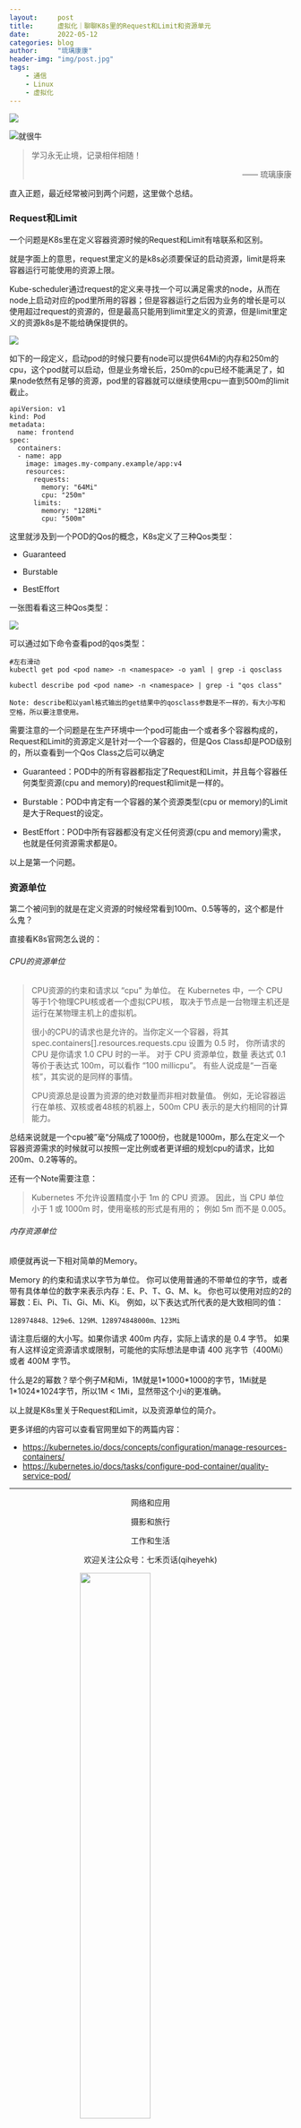 ```yaml
---
layout:     post
title:      虚拟化｜聊聊K8s里的Request和Limit和资源单元
date:       2022-05-12
categories: blog
author:     "琉璃康康"
header-img: "img/post.jpg"
tags:
    - 通信
    - Linux
    - 虚拟化
---
```


<style>
img{
  display:block;
  margin:0
  auto;
}
</style>

<meta name="referrer" content="never">

![][0]

![就很牛][1]

> 学习永无止境，记录相伴相随！
> <p align="right">—— 琉璃康康</p>

直入正题，最近经常被问到两个问题，这里做个总结。

### Request和Limit

一个问题是K8s里在定义容器资源时候的Request和Limit有啥联系和区别。

就是字面上的意思，request里定义的是k8s必须要保证的启动资源，limit是将来容器运行可能使用的资源上限。

Kube-scheduler通过request的定义来寻找一个可以满足需求的node，从而在node上启动对应的pod里所用的容器；但是容器运行之后因为业务的增长是可以使用超过request的资源的，但是最高只能用到limit里定义的资源，但是limit里定义的资源k8s是不能给确保提供的。

![][2]

如下的一段定义，启动pod的时候只要有node可以提供64Mi的内存和250m的cpu，这个pod就可以启动，但是业务增长后，250m的cpu已经不能满足了，如果node依然有足够的资源，pod里的容器就可以继续使用cpu一直到500m的limit截止。
```
apiVersion: v1
kind: Pod
metadata:
  name: frontend
spec:
  containers:
  - name: app
    image: images.my-company.example/app:v4
    resources:
      requests:
        memory: "64Mi"
        cpu: "250m"
      limits:
        memory: "128Mi"
        cpu: "500m"
```

这里就涉及到一个POD的Qos的概念，K8s定义了三种Qos类型：

- Guaranteed

- Burstable

- BestEffort

一张图看看这三种Qos类型：

![][3]

可以通过如下命令查看pod的qos类型：
```
#左右滑动
kubectl get pod <pod name> -n <namespace> -o yaml | grep -i qosclass

kubectl describe pod <pod name> -n <namespace> | grep -i "qos class"

Note: describe和以yaml格式输出的get结果中的qosclass参数是不一样的，有大小写和空格，所以要注意使用。
```

需要注意的一个问题是在生产环境中一个pod可能由一个或者多个容器构成的，Request和Limit的资源定义是针对一个一个容器的，但是Qos Class却是POD级别的，所以查看到一个Qos Class之后可以确定

- Guaranteed：POD中的所有容器都指定了Request和Limit，并且每个容器任何类型资源(cpu and memory)的request和limit是一样的。

- Burstable：POD中肯定有一个容器的某个资源类型(cpu or memory)的Limit是大于Request的设定。

- BestEffort：POD中所有容器都没有定义任何资源(cpu and memory)需求，也就是任何资源需求都是0。

以上是第一个问题。

### 资源单位

第二个被问到的就是在定义资源的时候经常看到100m、0.5等等的，这个都是什么鬼？

直接看K8s官网怎么说的：

###### CPU的资源单位

> CPU资源的约束和请求以 “cpu” 为单位。 在 Kubernetes 中，一个 CPU 等于1个物理CPU核或者一个虚拟CPU核， 取决于节点是一台物理主机还是运行在某物理主机上的虚拟机。
> 
> 很小的CPU的请求也是允许的。当你定义一个容器，将其 spec.containers[].resources.requests.cpu 设置为 0.5 时， 你所请求的 CPU 是你请求 1.0 CPU 时的一半。 对于 CPU 资源单位，数量 表达式 0.1 等价于表达式 100m，可以看作 “100 millicpu”。 有些人说成是“一百毫核”，其实说的是同样的事情。
> 
> CPU资源总是设置为资源的绝对数量而非相对数量值。 例如，无论容器运行在单核、双核或者48核的机器上，500m CPU 表示的是大约相同的计算能力。

总结来说就是一个cpu被”毫“分隔成了1000份，也就是1000m，那么在定义一个容器资源需求的时候就可以按照一定比例或者更详细的规划cpu的请求，比如200m、0.2等等的。

还有一个Note需要注意：

> Kubernetes 不允许设置精度小于 1m 的 CPU 资源。 因此，当 CPU 单位小于 1 或 1000m 时，使用毫核的形式是有用的； 例如 5m 而不是 0.005。

###### 内存资源单位

顺便就再说一下相对简单的Memory。

Memory 的约束和请求以字节为单位。 你可以使用普通的不带单位的字节，或者带有具体单位的数字来表示内存：E、P、T、G、M、k。 你也可以使用对应的2的幂数：Ei、Pi、Ti、Gi、Mi、Ki。 例如，以下表达式所代表的是大致相同的值：
```
128974848、129e6、129M、128974848000m、123Mi
```
请注意后缀的大小写。如果你请求 400m 内存，实际上请求的是 0.4 字节。 如果有人这样设定资源请求或限制，可能他的实际想法是申请 400 兆字节（400Mi） 或者 400M 字节。

什么是2的幂数？举个例子M和Mi，1M就是1\*1000\*1000的字节，1Mi就是1\*1024\*1024字节，所以1M < 1Mi，显然带这个小i的更准确。

以上就是K8s里关于Request和Limit，以及资源单位的简介。

更多详细的内容可以查看官网里如下的两篇内容：
- https://kubernetes.io/docs/concepts/configuration/manage-resources-containers/
- https://kubernetes.io/docs/tasks/configure-pod-container/quality-service-pod/

------------
<p align="center">网络和应用</p>
<p align="center">摄影和旅行</p>
<p align="center">工作和生活</p>
<p align="center">欢迎关注公众号：七禾页话(qiheyehk)</p>
<img src="https://mmbiz.qpic.cn/mmbiz_jpg/QqiaFS6NT0eAaCjLpPgUZricqK7lIOO3hYEYIbjibRlYaiaTsib0reaQfQTmaibVw2QqZLibBWpCHJdg0v3V7yX8sQgWw/0?wx_fmt=jpeg" width="50%"/>


[0]: http://mmbiz.qpic.cn/mmbiz_gif/QqiaFS6NT0eCHicr2j8v4oD4rClUscedr9r55alibqTP1e9kss3HO7voULLsEv4yicuFFy0IJJeLAzX88yzyU9VTgA/640?wx_fmt=gif


[1]: https://mmbiz.qpic.cn/mmbiz_jpg/QqiaFS6NT0eBYgTOZib66NxFde8aUVLf4Et8dLXrqibOrIchiaCtkBJFBvaBI7VuZeASqAftpibjtRia0C7MQLZh2hcw/0?wx_fmt=jpeg


[2]: https://mmbiz.qpic.cn/mmbiz_png/QqiaFS6NT0eBYgTOZib66NxFde8aUVLf4EGLz7R6sxKEqqUku9CfndU3aPE2IyXD8zq1te8MARZj62xt2vAibszUw/0?wx_fmt=png


[3]: https://mmbiz.qpic.cn/mmbiz_png/QqiaFS6NT0eBYgTOZib66NxFde8aUVLf4EpwXeTssMeVUrEZX34oIPLC4wOjoGyAUDiar4xYvTficYjQAwiaIpjy5Vg/0?wx_fmt=png

